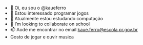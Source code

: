 - 👋 Oi, eu sou o @kaueferro
- 👀 Estou interessado programar jogos
- 🌱 Atualmente estou estudando computação
- 💞️ I’m looking to collaborate on school
- 📫 Aode me encontrar no email kaue.ferro@escola.pr.gov.br
- Gosto de jogar e ouvir musica
<!---
kaueferro/kaueferro is a ✨ special ✨ repository because its `README.md` (this file) appears on your GitHub profile.
You can click the Preview link to take a look at your changes.
--->
